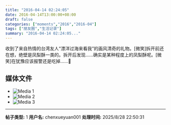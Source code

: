 ```yaml
---
title: "2016-04-14 02:24:05"
date: 2016-04-14T13:00:00+08:00
draft: false
categories: ["moments","2016","2016-04"]
tags: ["朋友圈","生活记录"]
summary: "2016-04-14 02:24:05..."
---
```


收到了来自热情的台湾友人“漂洋过海来看我”的画风清奇的礼物。[微笑]拆开前还在想，绝壁是凤梨酥一类的。拆开后发现……确实是某种程度上的凤梨酥呢。[微笑]在犹豫应该报警还是吃掉……🤔️

## 媒体文件

- ![Media 1](/Moments/photos/2016-04-14/201604140224050.jpg)
- ![Media 2](/Moments/photos/2016-04-14/201604140224051.jpg)
- ![Media 3](/Moments/photos/2016-04-14/201604140224052.jpg)

---

**帖子类型:** 1
**用户名:** chenxueyuan001
**处理时间:** 2025/8/28 22:50:31